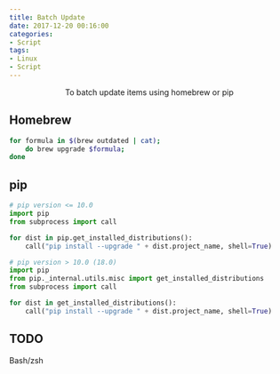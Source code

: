 ```yaml
---
title: Batch Update
date: 2017-12-20 00:16:00
categories:
- Script
tags:
- Linux
- Script
---
```


<center>To batch update items using homebrew or pip</center>

<!-- more -->

## Homebrew
```bash
for formula in $(brew outdated | cat);
    do brew upgrade $formula;
done
```

## pip
```python
# pip version <= 10.0
import pip
from subprocess import call

for dist in pip.get_installed_distributions():
    call("pip install --upgrade " + dist.project_name, shell=True)
```

```python
# pip version > 10.0 (18.0)
import pip
from pip._internal.utils.misc import get_installed_distributions
from subprocess import call

for dist in get_installed_distributions():
    call("pip install --upgrade " + dist.project_name, shell=True)
```

## TODO

Bash/zsh
